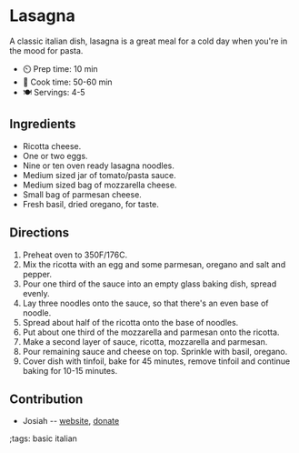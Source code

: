 # Lasagna

A classic italian dish, lasagna is a great meal for a cold day when you're in the mood for pasta.

- ⏲️ Prep time: 10 min
- 🍳 Cook time: 50-60 min
- 🍽️ Servings: 4-5

## Ingredients

- Ricotta cheese.
- One or two eggs.
- Nine or ten oven ready lasagna noodles.
- Medium sized jar of tomato/pasta sauce.
- Medium sized bag of mozzarella cheese.
- Small bag of parmesan cheese.
- Fresh basil, dried oregano, for taste.

## Directions

1. Preheat oven to 350F/176C.
2. Mix the ricotta with an egg and some parmesan, oregano and salt and pepper.
3. Pour one third of the sauce into an empty glass baking dish, spread evenly.
4. Lay three noodles onto the sauce, so that there's an even base of noodle.
5. Spread about half of the ricotta onto the base of noodles.
6. Put about one third of the mozzarella and parmesan onto the ricotta.
7. Make a second layer of sauce, ricotta, mozzarella and parmesan.
8. Pour remaining sauce and cheese on top. Sprinkle with basil, oregano.
9. Cover dish with tinfoil, bake for 45 minutes, remove tinfoil and continue baking for 10-15 minutes.

## Contribution

- Josiah -- [website](https://himiko.cloud), [donate](https://himiko.cloud/donate/)

;tags: basic italian
